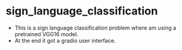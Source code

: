 # sign_language_classification

- This is a sign language classification problem where am using a pretrained VGG16 model.
- At the end it got a gradio user interface.
